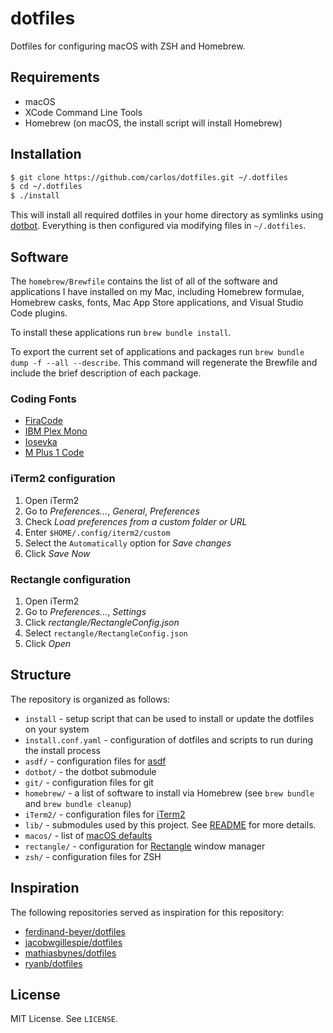 # dotfiles

Dotfiles for configuring macOS with ZSH and Homebrew.


## Requirements

- macOS
- XCode Command Line Tools
- Homebrew (on macOS, the install script will install Homebrew)


## Installation

```bash
$ git clone https://github.com/carlos/dotfiles.git ~/.dotfiles
$ cd ~/.dotfiles
$ ./install
```

This will install all required dotfiles in your home directory as symlinks using [dotbot](https://github.com/anishathalye/dotbot). Everything is then configured via modifying files in `~/.dotfiles`.


## Software

The `homebrew/Brewfile` contains the list of all of the software and applications I have installed on my Mac, including Homebrew formulae, Homebrew casks, fonts, Mac App Store applications, and Visual Studio Code plugins.

To install these applications run `brew bundle install`.

To export the current set of applications and packages run `brew bundle dump -f --all --describe`. This command will regenerate the Brewfile and include the brief description of each package.

### Coding Fonts

* [FiraCode](https://github.com/tonsky/FiraCode)
* [IBM Plex Mono](https://www.ibm.com/plex/)
* [Iosevka](https://github.com/be5invis/Iosevka)
* [M Plus 1 Code](https://mplusfonts.github.io)

### iTerm2 configuration

1. Open iTerm2
2. Go to *Preferences...*, *General*, *Preferences*
3. Check *Load preferences from a custom folder or URL*
4. Enter `$HOME/.config/iterm2/custom`
5. Select the `Automatically` option for *Save changes*
6. Click *Save Now*

### Rectangle configuration

1. Open iTerm2
2. Go to *Preferences...*, *Settings*
3. Click *rectangle/RectangleConfig.json*
4. Select `rectangle/RectangleConfig.json`
5. Click *Open*


## Structure

The repository is organized as follows:

- `install` - setup script that can be used to install or update the dotfiles on your system
- `install.conf.yaml` - configuration of dotfiles and scripts to run during the install process
- `asdf/` - configuration files for [asdf](https://asdf-vm.com)
- `dotbot/` - the dotbot submodule
- `git/` -  configuration files for git
- `homebrew/` - a list of software to install via Homebrew (see `brew bundle` and `brew bundle cleanup`)
- `iTerm2/` - configuration files for [iTerm2](https://iterm2.com)
- `lib/` - submodules used by this project. See [README](./lib/README.md) for more details.
- `macos/` - list of [macOS defaults](https://macos-defaults.com)
- `rectangle/` - configuration for [Rectangle](https://github.com/rxhanson/Rectangle) window manager
- `zsh/` - configuration files for ZSH


## Inspiration

The following repositories served as inspiration for this repository:

- [ferdinand-beyer/dotfiles](https://github.com/ferdinand-beyer/dotfiles)
- [jacobwgillespie/dotfiles](https://github.com/jacobwgillespie/dotfiles)
- [mathiasbynes/dotfiles](https://github.com/mathiasbynens/dotfiles)
- [ryanb/dotfiles](https://github.com/ryanb/dotfiles)


## License

MIT License. See `LICENSE`.
